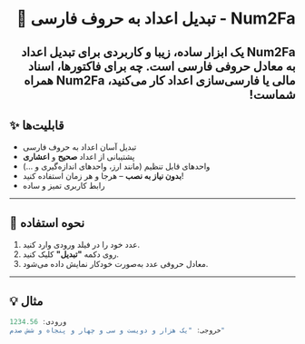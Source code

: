 
<div dir="rtl">

# Num2Fa - تبدیل اعداد به حروف فارسی 🌟


**Num2Fa** یک ابزار ساده، زیبا و کاربردی برای تبدیل اعداد به معادل حروفی فارسی است. چه برای فاکتورها، اسناد مالی یا فارسی‌سازی اعداد کار می‌کنید، Num2Fa همراه شماست!
---

</div>

## ✨ قابلیت‌ها
- تبدیل آسان اعداد به حروف فارسی
- پشتیبانی از اعداد **صحیح** و **اعشاری**
- واحدهای قابل تنظیم (مانند ارز، واحدهای اندازه‌گیری و ...)
- **بدون نیاز به نصب** – هرجا و هر زمان استفاده کنید!
- رابط کاربری تمیز و ساده

---

## 🚀 نحوه استفاده

1. عدد خود را در فیلد ورودی وارد کنید.
2. روی دکمه **"تبدیل"** کلیک کنید.
3. معادل حروفی عدد به‌صورت خودکار نمایش داده می‌شود.

---

## 💡 مثال

```javascript
ورودی: 1234.56
خروجی: "یک هزار و دویست و سی و چهار و پنجاه و شش صدم"
